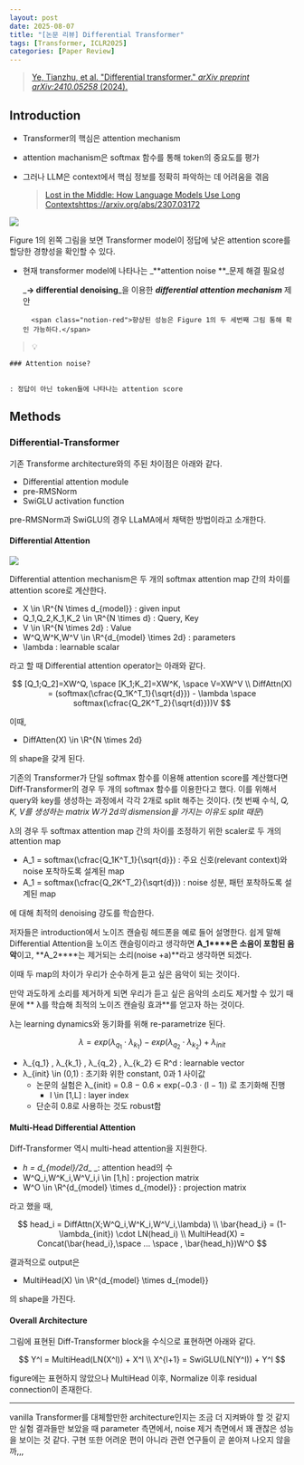 ```yaml
---
layout: post
date: 2025-08-07
title: "[논문 리뷰] Differential Transformer"
tags: [Transformer, ICLR2025]
categories: [Paper Review]
---
```


> [Ye, Tianzhu, et al. "Differential transformer." ](https://arxiv.org/abs/2410.05258)[_arXiv preprint arXiv:2410.05258_](https://arxiv.org/abs/2410.05258)[ (2024).](https://arxiv.org/abs/2410.05258)



## Introduction

- Transformer의 핵심은 attention mechanism
- attention machanism은 softmax 함수를 통해 token의 중요도를 평가
- 그러나 LLM은 context에서 핵심 정보를 정확히 파악하는 데 어려움을 겪음

	> [Lost in the Middle: How Language Models Use Long Contextshttps://arxiv.org/abs/2307.03172](https://arxiv.org/abs/2307.03172)


![](https://prod-files-secure.s3.us-west-2.amazonaws.com/542b861c-36a8-4051-84e5-8804b6728dba/9083ea56-691a-4752-ae26-47f403431ac8/image.png?X-Amz-Algorithm=AWS4-HMAC-SHA256&X-Amz-Content-Sha256=UNSIGNED-PAYLOAD&X-Amz-Credential=ASIAZI2LB466YNNSSOLG%2F20250920%2Fus-west-2%2Fs3%2Faws4_request&X-Amz-Date=20250920T220109Z&X-Amz-Expires=3600&X-Amz-Security-Token=IQoJb3JpZ2luX2VjEH0aCXVzLXdlc3QtMiJIMEYCIQCJep4eeX3SOisSSeevqTMswjblmIQEl7v4MKVEln9LNwIhAN6Iby2OS%2B%2FnE7Oa34IsR5B2%2FhKgUJ8mP1lQyE%2Bd5iVqKogECPb%2F%2F%2F%2F%2F%2F%2F%2F%2F%2FwEQABoMNjM3NDIzMTgzODA1Igw2pQwNagUh4QCUPusq3APG6MvWPaEFgcipOM6eK4ThH7vNCCfCPbTbOlEiudqUKHgjxgEbxeeA7I6Xivb3eUypHVhePXmgrGudXQI2Sq9atoY%2B%2BvsQRyot5cvHZ1kr58%2FVgIeM9lnGz8qBCPja6G2zvveLVvfd9gvHzxECD5VHjeMu4qZ7jB%2FXM7mcfMKXa%2BFTlni0r8fv5mzY4f4jbTU9qg79bLp1EuqAbFqTSKyOXLSWO2CgXsrgerIWLNIWoOZKkS4pwEN%2BaU67xb1pdBzuhWKc%2FVodp%2FpOhOTE9Q0KHayN68Ov%2BlEpmzoQEDQCqXd4SJGn1AAuiJWlxN3GVLYeIVwvrvaZEMP31iCzZwNtV7DNpXqCNtgSZe%2FGtmM5VrklfvxwoaEJ%2FLZ65bvULy6ipBCk2rIbcZ%2BnT0yTQg9bc%2BfgPCjQhXD33CR1kYQ%2FXendxRy8KZUXqHTnGQgyiEFUFckcUktZokbf5dcxyFcjYiqnXbPsBBpa7oqDS3J5fEuaItTWotQZ%2B85LA%2FsGvGyTC0uFQFVK7Cwjck0K4kBgcG4iDvys6WwFDvwrg64gGJcclFo5jDs6bWP68zjTxJQjjojlTNxoOC5umxqwiRG%2Fvi0QolQ4u2QD7BzkyCVunnge3Umbvv7ls933fTCjsbzGBjqkAcWGBP86miSGqD4K0Q64votC6NKBfE75Dhn%2Fy5i1%2FBsJDCye9HHoBfnecN7oNYZWyI7BaLKoKvD6s8%2F6%2FzVWDOXFTq2K74950f0TuDPiYHP4BMr%2BLD2XRz9pR1qpVNSjWpJyE6MkkSsCknvPbKCstmPwQGjtDnCBPaadgYsvX%2FfCIaCmX0hlXhZ1BfhljzPNMAPbHpp3ELMRCCkQNFBIO%2B57gl64&X-Amz-Signature=e5b020ba8326f134f093830b802f2b4cc37bfe6f397d5472298f122d42c3082d&X-Amz-SignedHeaders=host&x-amz-checksum-mode=ENABLED&x-id=GetObject)


Figure 1의 왼쪽 그림을 보면 Transformer model이 정답에 낮은 attention score를 할당한 경향성을 확인할 수 있다.

- 현재 transformer model에 나타나는 _**attention noise **_문제 해결 필요성

	_**→ differential denoising**_을 이용한 _**differential attention mechanism**_ 제안


		<span class="notion-red">향상된 성능은 Figure 1의 두 세번째 그림 통해 확인 가능하다.</span>


> 💡 


	### Attention noise?


	: 정답이 아닌 token들에 나타나는 attention score



## Methods



### Differential-Transformer


기존 Transforme architecture와의 주된 차이점은 아래와 같다.

- Differential attention module
- pre-RMSNorm
- SwiGLU activation function

pre-RMSNorm과 SwiGLU의 경우 LLaMA에서 채택한 방법이라고 소개한다.



#### Differential Attention


![](https://prod-files-secure.s3.us-west-2.amazonaws.com/542b861c-36a8-4051-84e5-8804b6728dba/116d70b2-1963-4810-9167-f4c7d8a06e8f/image.png?X-Amz-Algorithm=AWS4-HMAC-SHA256&X-Amz-Content-Sha256=UNSIGNED-PAYLOAD&X-Amz-Credential=ASIAZI2LB466YNNSSOLG%2F20250920%2Fus-west-2%2Fs3%2Faws4_request&X-Amz-Date=20250920T220109Z&X-Amz-Expires=3600&X-Amz-Security-Token=IQoJb3JpZ2luX2VjEH0aCXVzLXdlc3QtMiJIMEYCIQCJep4eeX3SOisSSeevqTMswjblmIQEl7v4MKVEln9LNwIhAN6Iby2OS%2B%2FnE7Oa34IsR5B2%2FhKgUJ8mP1lQyE%2Bd5iVqKogECPb%2F%2F%2F%2F%2F%2F%2F%2F%2F%2FwEQABoMNjM3NDIzMTgzODA1Igw2pQwNagUh4QCUPusq3APG6MvWPaEFgcipOM6eK4ThH7vNCCfCPbTbOlEiudqUKHgjxgEbxeeA7I6Xivb3eUypHVhePXmgrGudXQI2Sq9atoY%2B%2BvsQRyot5cvHZ1kr58%2FVgIeM9lnGz8qBCPja6G2zvveLVvfd9gvHzxECD5VHjeMu4qZ7jB%2FXM7mcfMKXa%2BFTlni0r8fv5mzY4f4jbTU9qg79bLp1EuqAbFqTSKyOXLSWO2CgXsrgerIWLNIWoOZKkS4pwEN%2BaU67xb1pdBzuhWKc%2FVodp%2FpOhOTE9Q0KHayN68Ov%2BlEpmzoQEDQCqXd4SJGn1AAuiJWlxN3GVLYeIVwvrvaZEMP31iCzZwNtV7DNpXqCNtgSZe%2FGtmM5VrklfvxwoaEJ%2FLZ65bvULy6ipBCk2rIbcZ%2BnT0yTQg9bc%2BfgPCjQhXD33CR1kYQ%2FXendxRy8KZUXqHTnGQgyiEFUFckcUktZokbf5dcxyFcjYiqnXbPsBBpa7oqDS3J5fEuaItTWotQZ%2B85LA%2FsGvGyTC0uFQFVK7Cwjck0K4kBgcG4iDvys6WwFDvwrg64gGJcclFo5jDs6bWP68zjTxJQjjojlTNxoOC5umxqwiRG%2Fvi0QolQ4u2QD7BzkyCVunnge3Umbvv7ls933fTCjsbzGBjqkAcWGBP86miSGqD4K0Q64votC6NKBfE75Dhn%2Fy5i1%2FBsJDCye9HHoBfnecN7oNYZWyI7BaLKoKvD6s8%2F6%2FzVWDOXFTq2K74950f0TuDPiYHP4BMr%2BLD2XRz9pR1qpVNSjWpJyE6MkkSsCknvPbKCstmPwQGjtDnCBPaadgYsvX%2FfCIaCmX0hlXhZ1BfhljzPNMAPbHpp3ELMRCCkQNFBIO%2B57gl64&X-Amz-Signature=95e807f740501a406494015a4271a896ec11a2048b0eeed5efff8529cecdc22c&X-Amz-SignedHeaders=host&x-amz-checksum-mode=ENABLED&x-id=GetObject)


Differential attention mechanism은 두 개의 softmax attention map 간의 차이를 attention score로 계산한다.

- X \in \R^{N \times d\_{model}} : given input
- Q\_1,Q\_2,K\_1,K\_2 \in \R^{N \times d} : Query, Key
- V \in \R^{N \times 2d} : Value
- W^Q,W^K,W^V \in \R^{d\_{model} \times 2d} : parameters
- \lambda : learnable scalar

라고 할 때 Differential attention operator는 아래와 같다.


$$
[Q_1;Q_2]=XW^Q, \space [K_1;K_2]=XW^K, \space V=XW^V \\
DiffAttn(X) = (softmax(\cfrac{Q_1K^T_1}{\sqrt{d}}) - \lambda \space softmax(\cfrac{Q_2K^T_2}{\sqrt{d}}))V
$$


이때,

- DiffAtten(X) \in \R^{N \times 2d}

의 shape을 갖게 된다.


기존의 Transformer가 단일 softmax 함수를 이용해 attention score를 계산했다면 Diff-Transformer의 경우 두 개의 softmax 함수를 이용한다고 했다. 이를 위해서 query와 key를 생성하는 과정에서 각각 2개로 split 해주는 것이다. <span class="notion-red">(첫 번째 수식, </span><span class="notion-red">_Q, K, V를 생성하는 matrix W가 2d의 dismension을 가지는 이유도 split 때문_</span><span class="notion-red">)</span>


 λ의 경우 두 softmax attention map 간의 차이를 조정하기 위한 scaler로 두 개의 attention map

- A\_1 = softmax(\cfrac{Q\_1K^T\_1}{\sqrt{d}}) : 주요 신호(relevant context)와 noise 포착하도록 설계된 map
- A\_1 = softmax(\cfrac{Q\_2K^T\_2}{\sqrt{d}}) : noise 성분, 패턴 포착하도록 설계된 map 

에 대해 최적의 denoising 강도를 학습한다.


저자들은 introduction에서 노이즈 캔슬링 헤드폰을 예로 들어 설명한다. 쉽게 말해 Differential Attention을 노이즈 캔슬링이라고 생각하면 **A\_1****은 소음이 포함된 음악**이고, **A\_2****는 제거되는 소리(noise +a)**라고 생각하면 되겠다. 


이때 두 map의 차이가 우리가 순수하게 듣고 싶은 음악이 되는 것이다. 


만약 과도하게 소리를 제거하게 되면 우리가 듣고 싶은 음악의 소리도 제거할 수 있기 때문에 ** λ를 학습해 최적의 노이즈 캔슬링 효과**를 얻고자 하는 것이다.


λ는 learning dynamics와 동기화를 위해 re-parametrize 된다.


$$
\lambda = exp(\lambda_{q_1} \cdot \lambda_{k_1}) - exp(\lambda_{q_2} \cdot \lambda_{k_2}) + \lambda_{init}
$$

- λ\_{q\_1} , λ\_{k\_1} , λ\_{q\_2} , λ\_{k\_2} ∈ R^d : learnable vector
- λ\_{init} \in (0,1) : 초기화 위한 constant, 0과 1 사이값
	- 논문의 실험은 λ\_{init} = 0.8 − 0.6 × exp(−0.3 · (l − 1)) 로 초기화해 진행
		- l \in [1,L] : layer index
	- 단순히 0.8로 사용하는 것도 robust함


#### **Multi-Head Differential Attention**


Diff-Transformer 역시 multi-head attention을 지원한다.

- _h = d\_{model}/2d__ _: attention head의 수
- W^Q\_i,W^K\_i,W^V\_i,i \in [1,h] : projection matrix
- W^O \in \R^{d\_{model} \times d\_{model}} : projection matrix

라고 했을 때,


$$
head_i = DiffAttn(X;W^Q_i,W^K_i,W^V_i,\lambda) \\
\bar{head_i} = (1-\lambda_{init}) \cdot LN(head_i) \\
MultiHead(X) = Concat(\bar{head_i},\space ... \space , \bar{head_h})W^O
$$


결과적으로 output은

- MultiHead(X) \in \R^{d\_{model} \times d\_{model}}

의 shape을 가진다.



#### Overall Architecture


그림에 표현된 Diff-Transformer block을 수식으로 표현하면 아래와 같다.


$$
Y^l = MultiHead(LN(X^l)) + X^l \\
X^{l+1} = SwiGLU(LN(Y^l)) + Y^l
$$


figure에는 표현하지 않았으나 MultiHead 이후, Normalize 이후 residual connection이 존재한다.


---


vanilla Transformer를 대체할만한 architecture인지는 조금 더 지켜봐야 할 것 같지만 실험 결과들만 보았을 때 parameter 측면에서, noise 제거 측면에서 꽤 괜찮은 성능을 보이는 것 같다. 구현 또한 어려운 편이 아니라 관련 연구들이 곧 쏟아져 나오지 않을까,,,

